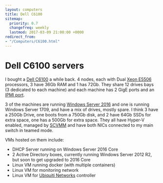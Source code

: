 ```yaml
---
layout: computers
title: Dell C6100
sitemap:
  priority: 0.7
  changefreq: weekly
  lastmod: 2017-03-09 21:00:00 +0000
redirect_from:
- "/Computers/C6100.html"
---
```

# Dell C6100 servers

I bought a [Dell C6100](http://www.dell.com/ie/business/p/poweredge-c6100/pd) a while back. 4 nodes, each with Dual [Xeon E5506](http://ark.intel.com/products/37096/Intel-Xeon-Processor-E5506-4M-Cache-2_13-GHz-4_80-GTs-Intel-QPI) processors, 3 have 36Gb RAM and 1 has 72Gb. They share 12 drives bays (3 dedicated to each machine) and each machine has 2 GigE ports and an [IPMI port](https://en.wikipedia.org/wiki/Intelligent_Platform_Management_Interface).

3 of the machines are running [Windows Server 2016](https://www.microsoft.com/en-us/cloud-platform/windows-server) and one is running Windows Server 1709, and have a mix of drives, mostly spare. I think 3 have a 250Gb Drive, one boots from a 750Gb disk, and 2 have 64Gb SSDs for extra space, one has a 500Gb for extra space. They all have Hyper-V enabled, managed by [SCVMM](https://technet.microsoft.com/en-us/library/gg610610%28v=sc.12%29.aspx?f=255&MSPPError=-2147217396) and have both NICs connected to my main switch in teamed mode.

VMs hosted on them include:

* DHCP Server running on Windows Server 2016 Core
* 2 Active Directory boxes, currently running Windows Server 2012 R2, but soon to get upgraded to 2016 Core
* Linux VM running docker (with multiple containers)
* Linux VM for monitoring network
* Linux VM for [Ubiquiti Networks](http://www.ubnt.com) controller
